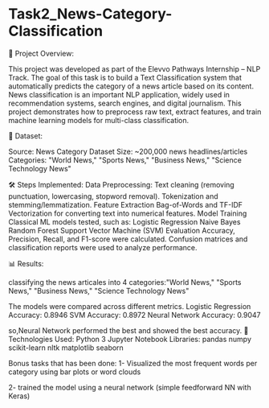 # Task2_News-Category-Classification
📌 Project Overview:

This project was developed as part of the Elevvo Pathways Internship – NLP Track.
The goal of this task is to build a Text Classification system that automatically predicts the category of a news article based on its content.
News classification is an important NLP application, widely used in recommendation systems, search engines, and digital journalism. This project demonstrates how to preprocess raw text, extract features, and train machine learning models for multi-class classification.

📂 Dataset:

Source: News Category Dataset
Size: ~200,000 news headlines/articles
Categories: "World News," "Sports News," "Business News," "Science Technology News"

🛠️ Steps Implemented:
Data Preprocessing:
Text cleaning (removing punctuation, lowercasing, stopword removal).
Tokenization and stemming/lemmatization.
Feature Extraction
Bag-of-Words and TF-IDF Vectorization for converting text into numerical features.
Model Training
Classical ML models tested, such as:
Logistic Regression
Naive Bayes
Random Forest
Support Vector Machine (SVM)
Evaluation
Accuracy, Precision, Recall, and F1-score were calculated.
Confusion matrices and classification reports were used to analyze performance.

📊 Results:

classifying the news articales into 4 categories:"World News," "Sports News," "Business News," "Science Technology News"

The models were compared across different metrics.
Logistic Regression Accuracy: 0.8946
SVM Accuracy: 0.8972
Neural Network Accuracy: 0.9047

so,Neural Network performed the best and showed the best accuracy.
🚀 Technologies Used:
Python 3
Jupyter Notebook
Libraries:
pandas
numpy
scikit-learn
nltk
matplotlib
seaborn

Bonus tasks that has been done:
1- Visualized the most frequent words per category using bar plots or word clouds

2- trained the model using a neural network  (simple feedforward NN with Keras)
